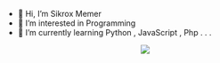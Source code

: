 - 👋 Hi, I’m Sikrox Memer
- 👀 I’m interested in Programming
- 🌱 I’m currently learning Python , JavaScript , Php . . .<br/>
<p align="center">
    <img src="https://github-profile-trophy.vercel.app/?username=SikroxMemer&theme=onedark&column=8" class="center">
  </p>
